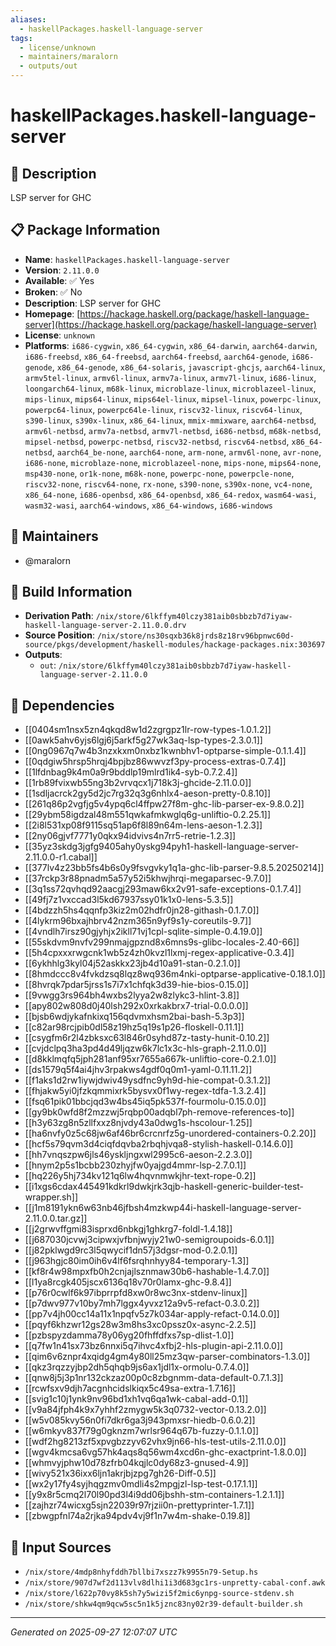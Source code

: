 ```yaml
---
aliases:
  - haskellPackages.haskell-language-server
tags:
  - license/unknown
  - maintainers/maralorn
  - outputs/out
---
```


# haskellPackages.haskell-language-server

## 📝 Description

LSP server for GHC

## 📋 Package Information

- **Name**: `haskellPackages.haskell-language-server`
- **Version**: `2.11.0.0`
- **Available**: ✅ Yes
- **Broken**: ✅ No
- **Description**: LSP server for GHC
- **Homepage**: [https://hackage.haskell.org/package/haskell-language-server](https://hackage.haskell.org/package/haskell-language-server)
- **License**: `unknown`
- **Platforms**: `i686-cygwin`, `x86_64-cygwin`, `x86_64-darwin`, `aarch64-darwin`, `i686-freebsd`, `x86_64-freebsd`, `aarch64-freebsd`, `aarch64-genode`, `i686-genode`, `x86_64-genode`, `x86_64-solaris`, `javascript-ghcjs`, `aarch64-linux`, `armv5tel-linux`, `armv6l-linux`, `armv7a-linux`, `armv7l-linux`, `i686-linux`, `loongarch64-linux`, `m68k-linux`, `microblaze-linux`, `microblazeel-linux`, `mips-linux`, `mips64-linux`, `mips64el-linux`, `mipsel-linux`, `powerpc-linux`, `powerpc64-linux`, `powerpc64le-linux`, `riscv32-linux`, `riscv64-linux`, `s390-linux`, `s390x-linux`, `x86_64-linux`, `mmix-mmixware`, `aarch64-netbsd`, `armv6l-netbsd`, `armv7a-netbsd`, `armv7l-netbsd`, `i686-netbsd`, `m68k-netbsd`, `mipsel-netbsd`, `powerpc-netbsd`, `riscv32-netbsd`, `riscv64-netbsd`, `x86_64-netbsd`, `aarch64_be-none`, `aarch64-none`, `arm-none`, `armv6l-none`, `avr-none`, `i686-none`, `microblaze-none`, `microblazeel-none`, `mips-none`, `mips64-none`, `msp430-none`, `or1k-none`, `m68k-none`, `powerpc-none`, `powerpcle-none`, `riscv32-none`, `riscv64-none`, `rx-none`, `s390-none`, `s390x-none`, `vc4-none`, `x86_64-none`, `i686-openbsd`, `x86_64-openbsd`, `x86_64-redox`, `wasm64-wasi`, `wasm32-wasi`, `aarch64-windows`, `x86_64-windows`, `i686-windows`
## 👥 Maintainers

- @maralorn


## 🔧 Build Information

- **Derivation Path**: `/nix/store/6lkffym40lczy381aib0sbbzb7d7iyaw-haskell-language-server-2.11.0.0.drv`
- **Source Position**: `/nix/store/ns30sqxb36k8jrds8z18rv96bpnwc60d-source/pkgs/development/haskell-modules/hackage-packages.nix:303697`
- **Outputs**:
  - `out`:  `/nix/store/6lkffym40lczy381aib0sbbzb7d7iyaw-haskell-language-server-2.11.0.0`

## 🔗 Dependencies

- [[0404sm1nsx5zn4qkqd8w1d2zgrgpz1lr-row-types-1.0.1.2]]
- [[0awk5ahv6yjs6lgj6j5arkf5g27wk3aq-lsp-types-2.3.0.1]]
- [[0ng0967q7w4b3nzxkxm0nxbz1kwnbhv1-optparse-simple-0.1.1.4]]
- [[0qdgiw5hrsp5hrqj4bpjbz86wwvzf3py-process-extras-0.7.4]]
- [[1lfdnbag9k4m0a9r9bddlp19mlrd1ik4-syb-0.7.2.4]]
- [[1rb89fvixwb55ng3b2vrvqcx1j718k3j-ghcide-2.11.0.0]]
- [[1sdljacrck2gy5d2jc7rg32q3g6nhlx4-aeson-pretty-0.8.10]]
- [[261q86p2vgfjg5v4ypq6cl4ffpw27f8m-ghc-lib-parser-ex-9.8.0.2]]
- [[29ybm58igdzal48m551qwkafmkwglq6g-unliftio-0.2.25.1]]
- [[2i8l531xp08f9115sq51ap6f8l89n64m-lens-aeson-1.2.3]]
- [[2ny06gjvf7771y0qkx94idvivs4n7rr5-retrie-1.2.3]]
- [[35yz3skdg3jgfg9405ahy0yskg94pyh1-haskell-language-server-2.11.0.0-r1.cabal]]
- [[377lv4z23bb5fs4b6s0y9fsvgvky1q1a-ghc-lib-parser-9.8.5.20250214]]
- [[37rckp3r88pnadm5a57y52i5khwjhrqi-megaparsec-9.7.0]]
- [[3q1ss72qvhqd92aacgj293maw6kx2v91-safe-exceptions-0.1.7.4]]
- [[49fj7z1vxccad3l5kd67937ssy01k1x0-lens-5.3.5]]
- [[4bdzzh5hs4qqnfp3kiz2m02hdfr0jn28-githash-0.1.7.0]]
- [[4lykrm96bxajhbrv42nzm365n9yf9s1y-coreutils-9.7]]
- [[4vndlh7irsz90gjyhjx2ikll71vj1cpl-sqlite-simple-0.4.19.0]]
- [[55skdvm9nvfv299nmajgpznd8x6mns9s-glibc-locales-2.40-66]]
- [[5h4cpxxxrwgcnk1wb5z4zh0kvzl1lxmj-regex-applicative-0.3.4]]
- [[6ykhhlg3kyl04j52askkx23jb4d10a91-stan-0.2.1.0]]
- [[8hmdccc8v4fvkdzsq8lqz8wq936m4nki-optparse-applicative-0.18.1.0]]
- [[8hvrqk7pdar5jrss1s7i7x1chfqk3d39-hie-bios-0.15.0]]
- [[9vwgg3rs964bh4wxbs2lyya2w8zlykc3-hlint-3.8]]
- [[apy802w808d0j40lsh292x0xrkakbrx7-trial-0.0.0.0]]
- [[bjsb6wdjykafnkixq156qdvmxhsm2bai-bash-5.3p3]]
- [[c82ar98rcjpib0dl58z19hz5q19s1p26-floskell-0.11.1]]
- [[csygfm6r2l4zbksxc63l846r0syhd87z-tasty-hunit-0.10.2]]
- [[cvjdclpq3ha3pd4d49ljqzw6k7lc1x3c-hls-graph-2.11.0.0]]
- [[d8kklmqfq5jph281anf95xr7655a667k-unliftio-core-0.2.1.0]]
- [[ds1579q5f4ai4jhv3rpakws4gdf0q0m1-yaml-0.11.11.2]]
- [[f1aks1d2rw1iywjdwiv49ysdfnc9yh9d-hie-compat-0.3.1.2]]
- [[fhjakw5yi0jfzkqmmixrk5bysvx0f1wy-regex-tdfa-1.3.2.4]]
- [[fsq61pik01bbcjqd3w4bs45iq5pk537f-fourmolu-0.15.0.0]]
- [[gy9bk0wfd8f2mzzwj5rqbp00adqbl7ph-remove-references-to]]
- [[h3y63zg8n5zllfxxz8njvdy43a0dwg1s-hscolour-1.25]]
- [[ha6nvfy0z5c68jw6af46br6crcnrfz5g-unordered-containers-0.2.20]]
- [[hcf5s79qvm3d4ciqfdqvba2rbqhjvqa8-stylish-haskell-0.14.6.0]]
- [[hh7vnqszpw6jls46yskljngxwl2995c6-aeson-2.2.3.0]]
- [[hnym2p5s1bcbb230zhyjfw0yajgd4mmr-lsp-2.7.0.1]]
- [[hq226y5hj734kv121q6lw4hqvnmwkjhr-text-rope-0.2]]
- [[i1xgs6cdax445491kdkrl9dwkjrk3qjb-haskell-generic-builder-test-wrapper.sh]]
- [[j1m8191ykn6w63nb46jfbsh4mzkwp44i-haskell-language-server-2.11.0.0.tar.gz]]
- [[j2grwvffgmi83isprxd6nbkgj1ghkrg7-foldl-1.4.18]]
- [[j687030jcvwj3cipwxjvfbnjwyjy21w0-semigroupoids-6.0.1]]
- [[j82pklwgd9rc3l5qwycif1dn57j3dgsr-mod-0.2.0.1]]
- [[j963hgjc80im0ih6v4lf6fsrqhnhyy84-temporary-1.3]]
- [[kf8r4w98mpxfb0h2cnjajlsznmaw30b6-hashable-1.4.7.0]]
- [[l1ya8rcgk405jscx6136q18v70r0lamx-ghc-9.8.4]]
- [[p76r0cwlf6k97ibprrpfd8xw0r8wc3nx-stdenv-linux]]
- [[p7dwv977v10by7mh7lggx4yvxz12a9v5-refact-0.3.0.2]]
- [[pp7v4jh00cc14a11x1npqfv5z7k034ar-apply-refact-0.14.0.0]]
- [[pqyf6khzwr12gs28w3m8hs3xc0pssz0x-async-2.2.5]]
- [[pzbspyzdamma78y06yg20fhffdfxs7sp-dlist-1.0]]
- [[q7fw1n41sx73bz6nnxi5q7ihvc4xfbj2-hls-plugin-api-2.11.0.0]]
- [[qim6v6znpr4xqidg4gm4y80ll25mz3qw-parser-combinators-1.3.0]]
- [[qkz3rqzzyjbp2dh5qhqb9js6ax1jdl1x-ormolu-0.7.4.0]]
- [[qnw8j5j3p1nr132ckzaz00p0c8zbgnmm-data-default-0.7.1.3]]
- [[rcwfsxv9djh7acgnhcidslkiqx5c49sa-extra-1.7.16]]
- [[svig1c10j1ynk9nv96bd1xh1vq6qa1wk-cabal-add-0.1]]
- [[v9a84jfph4k9x7yhhf2zmygw5k3q0732-vector-0.13.2.0]]
- [[w5v085kvy56n0fi7dkr6ga3j943pmxsr-hiedb-0.6.0.2]]
- [[w6mkyv837f79g0gknzm7wrlsr964q67b-fuzzy-0.1.1.0]]
- [[wdf2hg8213zf5xpvgbzzyv62vhx9jn66-hls-test-utils-2.11.0.0]]
- [[wgv4kmcsa6vg57hk4aqs8q56wm4xcd6n-ghc-exactprint-1.8.0.0]]
- [[whmvyjphw10d78zfrb04kqjlc0dy68z3-gnused-4.9]]
- [[wivy521x36ixx6ljn1akrjbjzpg7gh26-Diff-0.5]]
- [[wx2y17fy4syjhqgzmv0mdli4s2mpgjzl-lsp-test-0.17.1.1]]
- [[y9x8r5cmq2l70l90pd3l4i9dd06jbshh-stm-containers-1.2.1.1]]
- [[zajhzr74wicxg5sjn22039r97rjzii0n-prettyprinter-1.7.1]]
- [[zbwgpfnl74a2rjka94pdv4vj9f1n7w4m-shake-0.19.8]]

## 📁 Input Sources

- `/nix/store/4mdp8nhyfddh7bllbi7xszz7k9955n79-Setup.hs`
- `/nix/store/907d7wf2d113vlv8dlhi1i3d683gc1rs-unpretty-cabal-conf.awk`
- `/nix/store/l622p70vy8k5sh7y5wizi5f2mic6ynpg-source-stdenv.sh`
- `/nix/store/shkw4qm9qcw5sc5n1k5jznc83ny02r39-default-builder.sh`

---
*Generated on 2025-09-27 12:07:07 UTC*
